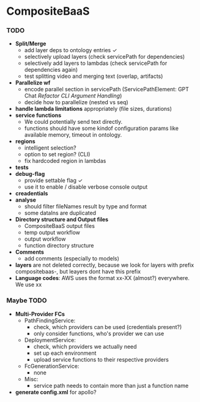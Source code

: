 # CompositeBaaS
<highlevel description>

### TODO
- **Split/Merge**
    - add layer deps to ontology entries ✓
    - selectively upload layers (check servicePath for dependencies)
    - selectively add layers to lambdas (check servicePath for dependencies again)
    - test splitting video and merging text (overlap, artifacts) 
- **Parallelize wf**
    - encode parallel section in servicePath (ServicePathElement: GPT Chat *Refactor CLI Argument Handling*)
    - decide how to parallelize (nested vs seq)
- **handle lambda limitations** appropriately (file sizes, durations)
- **service functions**
    - We could potentially send text directly.
    - functions should have some kindof configuration params like available memory, timeout in ontology.
- **regions**
    - intelligent selection?
    - option to set region? (CLI)
    - fix hardcoded region in lambdas
- **tests**
- **debug-flag**
    - provide settable flag ✓
    - use it to enable / disable verbose console output
- **creadentials**
- **analyse** 
    - should filter fileNames result by type and format
    - some dataIns are duplicated
- **Directory structure and Output files**
    - CompositeBaaS output files
    - temp output workflow
    - output workflow
    - function directory structure
- **Comments**
    - add comments (especially to models)
- **layers** are not deleted correctly, because we look for layers with prefix compositebaas-, but leayers dont have this prefix
- **Language codes**: AWS uses the format xx-XX (almost?) everywhere. We use xx 

### Maybe TODO
- **Multi-Provider FCs**
    - PathFindingService:
        - check, which providers can be used (credentials present?)
        - only consider functions, who's provider we can use
    - DeploymentService: 
        - check, which providers we actually need 
        - set up each environment
        - upload service functions to their respective providers
    - FcGenerationService:
        - none
    - Misc:
        - service path needs to contain more than just a function name
- **generate config.xml** for apollo?
